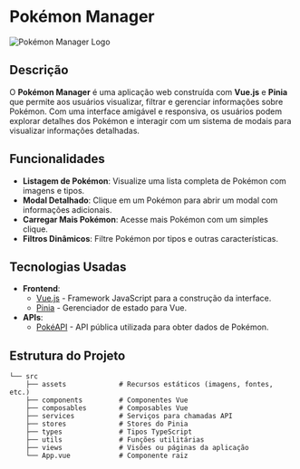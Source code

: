 # Pokémon Manager

![Pokémon Manager Logo](https://example.com/logo.png) <!-- Substitua pelo URL do seu logo -->

## Descrição

O **Pokémon Manager** é uma aplicação web construída com **Vue.js** e **Pinia** que permite aos usuários visualizar, filtrar e gerenciar informações sobre Pokémon. Com uma interface amigável e responsiva, os usuários podem explorar detalhes dos Pokémon e interagir com um sistema de modais para visualizar informações detalhadas.

## Funcionalidades

- **Listagem de Pokémon**: Visualize uma lista completa de Pokémon com imagens e tipos.
- **Modal Detalhado**: Clique em um Pokémon para abrir um modal com informações adicionais.
- **Carregar Mais Pokémon**: Acesse mais Pokémon com um simples clique.
- **Filtros Dinâmicos**: Filtre Pokémon por tipos e outras características.

## Tecnologias Usadas

- **Frontend**:
  - [Vue.js](https://vuejs.org/) - Framework JavaScript para a construção da interface.
  - [Pinia](https://pinia.vuejs.org/) - Gerenciador de estado para Vue.
- **APIs**:
  - [PokéAPI](https://pokeapi.co/) - API pública utilizada para obter dados de Pokémon.

## Estrutura do Projeto

```plaintext
└── src
    ├── assets             # Recursos estáticos (imagens, fontes, etc.)
    ├── components         # Componentes Vue
    ├── composables        # Composables Vue
    ├── services           # Serviços para chamadas API
    ├── stores             # Stores do Pinia
    ├── types              # Tipos TypeScript
    ├── utils              # Funções utilitárias
    ├── views              # Visões ou páginas da aplicação
    └── App.vue            # Componente raiz
```
